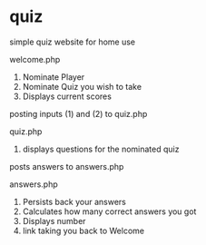 # quiz
simple quiz website for home use

welcome.php

1) Nominate Player
2) Nominate Quiz you wish to take
3) Displays current scores

posting inputs (1) and (2) to quiz.php

quiz.php

1) displays questions for the nominated quiz

posts answers to answers.php

answers.php

1) Persists back your answers
2) Calculates how many correct answers you got
3) Displays number
4) link taking you back to Welcome

